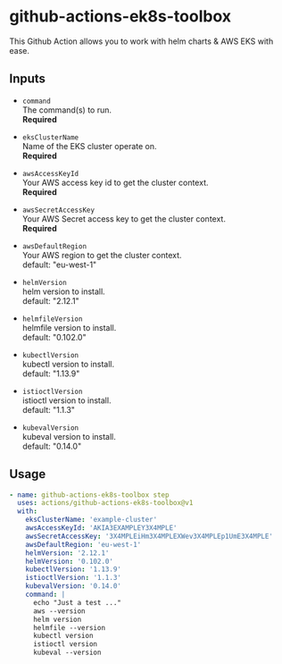 # github-actions-ek8s-toolbox

This Github Action allows you to work with helm charts & AWS EKS with ease.

## Inputs

- `command`  
  The command(s) to run.  
  **Required**

- `eksClusterName`  
  Name of the EKS cluster operate on.  
  **Required**

- `awsAccessKeyId`  
  Your AWS access key id to get the cluster context.  
  **Required**

- `awsSecretAccessKey`  
  Your AWS Secret access key to get the cluster context.  
  **Required**

- `awsDefaultRegion`  
  Your AWS region to get the cluster context.  
  default: "eu-west-1"

- `helmVersion`  
  helm version to install.  
  default: "2.12.1"

- `helmfileVersion`  
  helmfile version to install.  
  default: "0.102.0"

- `kubectlVersion`  
  kubectl version to install.  
  default: "1.13.9"

- `istioctlVersion`  
  istioctl version to install.  
  default: "1.1.3"

- `kubevalVersion`  
  kubeval version to install.  
  default: "0.14.0"

## Usage

```yaml
- name: github-actions-ek8s-toolbox step
  uses: actions/github-actions-ek8s-toolbox@v1
  with:
    eksClusterName: 'example-cluster'
    awsAccessKeyId: 'AKIA3EXAMPLEY3X4MPLE'
    awsSecretAccessKey: '3X4MPLEiHm3X4MPLEXWev3X4MPLEp1UmE3X4MPLE'
    awsDefaultRegion: 'eu-west-1'
    helmVersion: '2.12.1'
    helmVersion: '0.102.0'
    kubectlVersion: '1.13.9'
    istioctlVersion: '1.1.3'
    kubevalVersion: '0.14.0'
    command: |
      echo "Just a test ..."
      aws --version
      helm version
      helmfile --version
      kubectl version
      istioctl version
      kubeval --version
```
